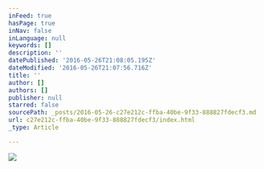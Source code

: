 ```yaml
---
inFeed: true
hasPage: true
inNav: false
inLanguage: null
keywords: []
description: ''
datePublished: '2016-05-26T21:08:05.195Z'
dateModified: '2016-05-26T21:07:56.716Z'
title: ''
author: []
authors: []
publisher: null
starred: false
sourcePath: _posts/2016-05-26-c27e212c-ffba-40be-9f33-888827fdecf3.md
url: c27e212c-ffba-40be-9f33-888827fdecf3/index.html
_type: Article

---
```

![](https://the-grid-user-content.s3-us-west-2.amazonaws.com/6dd7b851-8244-42da-90c3-6c1eb2fca376.jpg)
